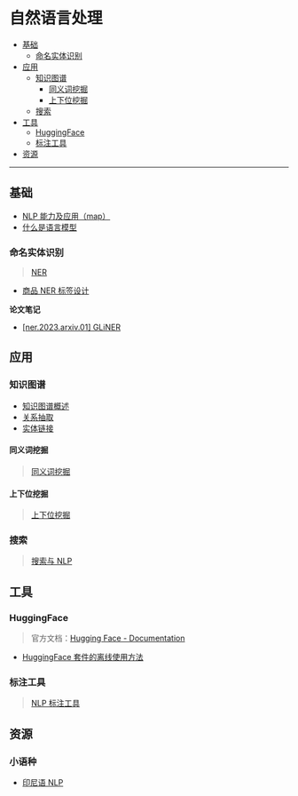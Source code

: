 自然语言处理
===
<!--info
toc_id: nlp
-->

<!-- TOC -->
- [基础](#基础)
    - [命名实体识别](#命名实体识别)
- [应用](#应用)
    - [知识图谱](#知识图谱)
        - [同义词挖掘](#同义词挖掘)
        - [上下位挖掘](#上下位挖掘)
    - [搜索](#搜索)
- [工具](#工具)
    - [HuggingFace](#huggingface)
    - [标注工具](#标注工具)
- [资源](#资源)
<!-- TOC -->

---

## 基础
- [NLP 能力及应用（map）](./_archives/2022/06/NLP任务与应用.map.md)
- [什么是语言模型](./_archives/2022/10/语言模型.md)

### 命名实体识别
> [NER](./_archives/2022/12/NER.md)

- [商品 NER 标签设计](./_archives/2022/12/商品NER标签设计.md)

**论文笔记**
- [[ner.2023.arxiv.01] GLiNER](./_archives/2023/04/ner.2023.arxiv.01/README.md)

## 应用

### 知识图谱
- [知识图谱概述](./_archives/2022/07/知识图谱概述.md)
- [关系抽取](./_archives/2022/10/关系抽取.md)
- [实体链接](./_archives/2022/04/实体链接/README.md)

#### 同义词挖掘
> [同义词挖掘](./_archives/2022/12/同义词挖掘.md)

#### 上下位挖掘
> [上下位挖掘](./_archives/2022/12/上下位挖掘.md)

### 搜索
> [搜索与 NLP](./_archives/2022/12/搜索与NLP.md)


## 工具

### HuggingFace
> 官方文档：[Hugging Face - Documentation](https://huggingface.co/docs)
- [HuggingFace 套件的离线使用方法](./_archives/2022/06/HuggingFace套件离线使用方法.md)

### 标注工具
> [NLP 标注工具](./_archives/2022/12/NLP标注工具.md)


## 资源  

<!-- omit in toc -->
### 小语种
- [印尼语 NLP](./_archives/2022/07/印尼语NLP.md)
